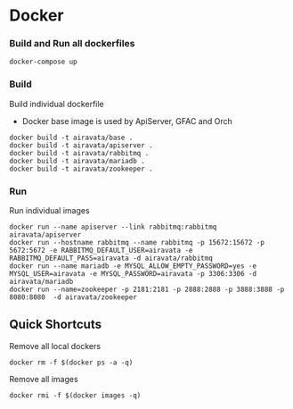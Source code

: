 # Docker

### Build and Run all dockerfiles
```
docker-compose up
```

### Build 
Build individual dockerfile
- Docker base image is used by ApiServer, GFAC and Orch

```
docker build -t airavata/base .
docker build -t airavata/apiserver .
docker build -t airavata/rabbitmq .
docker build -t airavata/mariadb .
docker build -t airavata/zookeeper .
```
### Run
Run individual images
```
docker run --name apiserver --link rabbitmq:rabbitmq airavata/apiserver 
docker run --hostname rabbitmq --name rabbitmq -p 15672:15672 -p 5672:5672 -e RABBITMQ_DEFAULT_USER=airavata -e RABBITMQ_DEFAULT_PASS=airavata -d airavata/rabbitmq
docker run --name mariadb -e MYSQL_ALLOW_EMPTY_PASSWORD=yes -e MYSQL_USER=airavata -e MYSQL_PASSWORD=airavata -p 3306:3306 -d airavata/mariadb
docker run --name=zookeeper -p 2181:2181 -p 2888:2888 -p 3888:3888 -p 8080:8080  -d airavata/zookeeper

```

## Quick Shortcuts
Remove all local dockers
```
docker rm -f $(docker ps -a -q)
```
Remove all images
```
docker rmi -f $(docker images -q)
```
